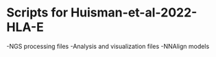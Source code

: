 # Scripts for Huisman-et-al-2022-HLA-E
-NGS processing files
-Analysis and visualization files
-NNAlign models

